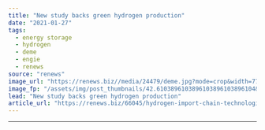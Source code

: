 ```yaml
---
title: "New study backs green hydrogen production"
date: "2021-01-27"
tags: 
  - energy storage
  - hydrogen
  - deme
  - engie
  - renews
source: "renews"
image_url: "https://renews.biz//media/24479/deme.jpg?mode=crop&width=770&heightratio=0.6103896103896103896103896104&slimmage=true"
image_fp: "/assets/img/post_thumbnails/42.6103896103896103896103896104&slimmage=true"
lead: "New study backs green hydrogen production"
article_url: "https://renews.biz/66045/hydrogen-import-chain-technologically-feasible/"
---
```


---
